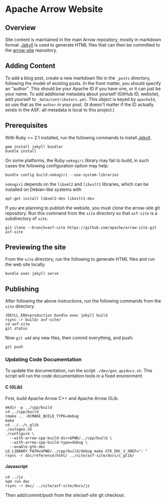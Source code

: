<!---
  Licensed to the Apache Software Foundation (ASF) under one
  or more contributor license agreements.  See the NOTICE file
  distributed with this work for additional information
  regarding copyright ownership.  The ASF licenses this file
  to you under the Apache License, Version 2.0 (the
  "License"); you may not use this file except in compliance
  with the License.  You may obtain a copy of the License at

    http://www.apache.org/licenses/LICENSE-2.0

  Unless required by applicable law or agreed to in writing,
  software distributed under the License is distributed on an
  "AS IS" BASIS, WITHOUT WARRANTIES OR CONDITIONS OF ANY
  KIND, either express or implied.  See the License for the
  specific language governing permissions and limitations
  under the License.
-->

# Apache Arrow Website

## Overview

Site content is maintained in the main Arrow repository, mostly in markdown
format. [Jekyll](https://jekyllrb.com/) is used to generate HTML files that can
then be committed to the [arrow-site](https://github.com/apache/arrow-site)
repository.

## Adding Content

To add a blog post, create a new markdown file in the `_posts` directory, following the model of existing posts. In the front matter, you should specify an "author". This should be your Apache ID if you have one, or it can just be your name. To add additional metadata about yourself (GitHub ID, website), add yourself to `_data/contributors.yml`. This object is keyed by `apacheId`, so use that as the `author` in your post. (It doesn't matter if the ID actually exists in the ASF; all metadata is local to this project.)

## Prerequisites

With Ruby >= 2.1 installed, run the following commands to install
[Jekyll](https://jekyllrb.com/).

```shell
gem install jekyll bundler
bundle install
```

On some platforms, the Ruby `nokogiri` library may fail to build, in
such cases the following configuration option may help:

```
bundle config build.nokogiri --use-system-libraries
```

`nokogiri` depends on the `libxml2` and `libxslt1` libraries, which can be
installed on Debian-like systems with

```
apt-get install libxml2-dev libxslt1-dev
```

If you are planning to publish the website, you must clone the arrow-site git
repository. Run this command from the `site` directory so that `asf-site` is a
subdirectory of `site`.

```shell
git clone --branch=asf-site https://github.com/apache/arrow-site.git asf-site
```

## Previewing the site

From the `site` directory, run the following to generate HTML files and run the
web site locally.

```
bundle exec jekyll serve
```

## Publishing

After following the above instructions, run the following commands from the
`site` directory:

```shell
JEKYLL_ENV=production bundle exec jekyll build
rsync -r build/ asf-site/
cd asf-site
git status
```

Now `git add` any new files, then commit everything, and push:

```
git push
```

### Updating Code Documentation

To update the documentation, run the script `./dev/gen_apidocs.sh`. This script
will run the code documentation tools in a fixed environment.

#### C (GLib)

First, build Apache Arrow C++ and Apache Arrow GLib.

```
mkdir -p ../cpp/build
cd ../cpp/build
cmake .. -DCMAKE_BUILD_TYPE=debug
make
cd ../../c_glib
./autogen.sh
./configure \
  --with-arrow-cpp-build-dir=$PWD/../cpp/build \
  --with-arrow-cpp-build-type=debug \
  --enable-gtk-doc
LD_LIBRARY_PATH=$PWD/../cpp/build/debug make GTK_DOC_V_XREF=": "
rsync -r doc/reference/html/ ../site/asf-site/docs/c_glib/
```

#### Javascript

```
cd ../js
npm run doc
rsync -r doc/ ../site/asf-site/docs/js
```

Then add/commit/push from the site/asf-site git checkout.
